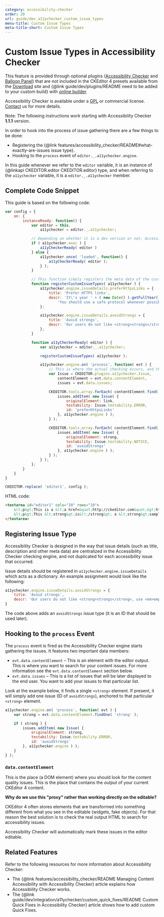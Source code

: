 ```yaml
---
category: accessibility-checker
order: 20
url: guide/dev_a11ychecker_custom_issue_types
menu-title: Custom Issue Types
meta-title-short: Custom Issue Types
---
```

<!--
Copyright (c) 2003-2020, CKSource - Frederico Knabben. All rights reserved.
For licensing, see LICENSE.md.
-->

# Custom Issue Types in Accessibility Checker

<info-box info="">
<p>
    This feature is provided through optional plugins (<a href="https://ckeditor.com/cke4/addon/a11ychecker">Accessibility Checker</a> and <a href="https://ckeditor.com/cke4/addon/balloonpanel">Balloon Panel</a>) that are not included in the CKEditor 4 presets available from the <a href="https://ckeditor.com/ckeditor-4/download/">Download</a> site and {@link guide/dev/plugins/README need to be added to your custom build} with <a href="https://ckeditor.com/cke4/builder">online builder</a>.
</p>
<p>
    Accessibility Checker is available under a <a href="http://www.gnu.org/licenses/gpl.html">GPL</a> or commercial license. <a href="https://cksource.com/contact">Contact</a> us for more details.
</p>
</info-box>

Note: The following instructions work starting with Accessibility Checker **1.1.1** version.

In order to hook into the process of issue gathering there are a few things to be done:

* Registering the {@link features/accessibility_checker/README#what-exactly-are-issues issue type}.
* Hooking to the `process` event of `editor._.a11ychecker.engine`.

In this guide whenever we refer to the `editor` variable, it is an instance of {@linkapi CKEDITOR.editor CKEDITOR.editor} type, and when referring to the `a11ychecker` variable, it is a `editor._.a11ychecker` member.

## Complete Code Snippet

This guide is based on the following code:

```js
var config = {
    on: {
        instanceReady: function() {
            var editor = this,
                a11ychecker = editor._.a11ychecker;

            // Depending on whether it is a dev version or not, Accessibility Checker might not be available yet (#246).
            if ( a11ychecker.exec ) {
                a11yCheckerReady( editor )
            } else {
                a11ychecker.once( 'loaded', function() {
                    a11yCheckerReady( editor );
                } );
            }

            // This function simply registers the meta data of the custom Issues.
            function registerCustomIssueTypes( a11ychecker ) {
                a11ychecker.engine.issueDetails.preferHttpsLinks = {
                    title: 'Prefer HTTPS links',
                    descr: 'It\'s year ' + ( new Date() ).getFullYear() + ' already - our website uses HTTPS. ' +
                        'You should use a safe protocol whenever possible.'
                };

                a11ychecker.engine.issueDetails.avoidStrongs = {
                    title: 'Avoid strongs',
                    descr: 'Our users do not like <strong>strongs</strong>, use <em>emphasize</em> instead 😉'
                };
            }

            function a11yCheckerReady( editor ) {
                var a11ychecker = editor._.a11ychecker;

                registerCustomIssueTypes( a11ychecker );

                a11ychecker.engine.on( 'process', function( evt ) {
                    // This is where the actual checking occurs, and this is where you want to report custom issues.
                    var Issue = CKEDITOR.plugins.a11ychecker.Issue,
                        contentElement = evt.data.contentElement,
                        issues = evt.data.issues;

                    CKEDITOR.tools.array.forEach( contentElement.find( 'a[href^="http://ckeditor.com"]' ).toArray(), function( link ) {
                        issues.addItem( new Issue( {
                            originalElement: link,
                            testability: Issue.testability.ERROR,
                            id: 'preferHttpsLinks'
                        }, a11ychecker.engine ) );
                    } );

                    CKEDITOR.tools.array.forEach( contentElement.find( 'strong' ).toArray(), function( strong ) {
                        issues.addItem( new Issue( {
                            originalElement: strong,
                            testability: Issue.testability.NOTICE,
                            id: 'avoidStrongs'
                        }, a11ychecker.engine ) );
                    } );
                } );
            };
        }
    }
}

CKEDITOR.replace( 'editor1', config );
```

HTML code:

```html
<textarea id="editor1" cols="10" rows="10">
    &lt;p&gt;This is a &lt;a href=&quot;http://ckeditor.com&quot;&gt;http link&lt;/a&gt; that should be changed to a &lt;a href=&quot;https://ckeditor.com&quot;&gt;https link like this.&lt;/a&gt;&lt;/p&gt;
    &lt;p&gt;This &lt;strong&gt;is&lt;/strong&gt; a &lt;strong&gt;sample&lt;/strong&gt; &lt;em&gt;text&lt;/em&gt;.&lt;/p&gt;
</textarea>
```

## Registering Issue Type

Accessibility Checker is designed in the way that issue details (such as title, description and other meta data) are centralized in the Accessibility Checker checking engine, and not duplicated for each accessibility issue that occurred.

Issue details should be registered in `a11ychecker.engine.issueDetails` which acts as a dictionary. An example assignment would look like the following:

```js
a11ychecker.engine.issueDetails.avoidStrongs = {
    title: 'Avoid strongs',
    descr: 'Our users do not like <strong>strongs</strong>, use <em>emphasize</em> instead 😉'
}
```

The code above adds an `avoidStrongs` issue type (it is an ID that should be used later).

## Hooking to the `process` Event

The `process` event is fired as the Accessibility Checker engine starts gathering the issues. It features two important data members:

* `evt.data.contentElement` &ndash; This is an element with the editor output. This is where you want to search for your content issues. For more information see the `evt.data.contentElement` section below.
* `evt.data.issues` &ndash; This is a list of issues that will be later displayed to the end user. You want to add your issues to that particular list.

Look at the example below, it finds a single `<strong>` element. If present, it will simply add one issue (ID of `avoidStrongs`), anchored to that particular `<strong>` element.

```js
a11ychecker.engine.on( 'process', function( evt ) {
    var strong = evt.data.contentElement.findOne( 'strong' );

    if ( strong ) {
        issues.addItem( new Issue( {
            originalElement: strong,
            testability: Issue.testability.ERROR,
            id: 'avoidStrongs'
        }, a11ychecker.engine ) );
    }
} );
```

### `data.contentElement`

This is the place (a DOM element) where you should look for the content quality issues. This is the place that contains the _output_ of your current CKEditor 4 content.

**Why do we use this "proxy" rather than working directly on the editable?**

CKEditor 4 often stores elements that are transformed into something different from what you see in the editable (widgets, fake objects). For that reason the best solution is to check the real output HTML to search for accessibility issues.

Accessibility Checker will automatically mark these issues in the editor editable.

## Related Features

Refer to the following resources for more information about Accessibility Checker:

* The {@link features/accessibility_checker/README Managing Content Accessibility with Accessibility Checker} article explains how Accessibility Checker works.
* The {@link guide/dev/integration/a11ychecker/custom_quick_fixes/README Custom Quick Fixes in Accessibility Checker} article shows how to add custom Quick Fixes.
